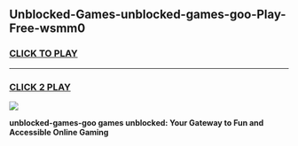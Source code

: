 
## Unblocked-Games-unblocked-games-goo-Play-Free-wsmm0
<h3>
<a href="https://premium76.site?title=unblocked-games-goo&ref=10A">CLICK TO PLAY</a></h3>
<hr>

<h3>
<a href="https://premium76.site?title=unblocked-games-goo&ref=10A">CLICK 2 PLAY</a>
  
</h3>

<a href="https://premium76.site?title=unblocked-games-goo&ref=10A"><img src="https://clearcache.store/games.png"></a>


**unblocked-games-goo games unblocked: Your Gateway to Fun and Accessible Online Gaming**
